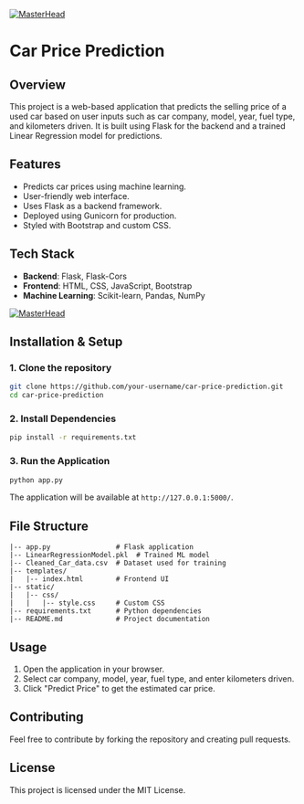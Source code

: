 [![MasterHead](https://lh3.googleusercontent.com/pw/AP1GczN1AtwhM_9heJosIL3XstsLp2m4AKL7ZL0JVZozTmBEgtiLDfQ0Zn-2toU_f-uh_r9vOuxAgKI8r28XTm3uoPSF-hKi0XUaf2RSPTskd63LVIZTNho2gawryTShtzCsJnWaMrYI5La1y0Wy4LR6zATh=w798-h400-s-no-gm?authuser=0)](https://Avinraj01.io)
 
# Car Price Prediction


## Overview
This project is a web-based application that predicts the selling price of a used car based on user inputs such as car company, model, year, fuel type, and kilometers driven. It is built using Flask for the backend and a trained Linear Regression model for predictions.

## Features
- Predicts car prices using machine learning.
- User-friendly web interface.
- Uses Flask as a backend framework.
- Deployed using Gunicorn for production.
- Styled with Bootstrap and custom CSS.

## Tech Stack
- **Backend**: Flask, Flask-Cors
- **Frontend**: HTML, CSS, JavaScript, Bootstrap
- **Machine Learning**: Scikit-learn, Pandas, NumPy

[![MasterHead](https://lh3.googleusercontent.com/pw/AP1GczPbt7dgCbgt-QkJs2c0xwO4q-PlK3yguIB7nRK-ZbJ6KjjfVi9k7rCBvDQxJ5jugxmouwHSKyEDtcJhx2_C5juuGpZ40vvZEufQlCKOE3I1UaZoN8GjtEhbsF_RfLRntZUjWtwOvmOOAXNHVF-hiHhF=w1280-h720-s-no-gm?authuser=0)](https://Avinraj01.io)

## Installation & Setup
### 1. Clone the repository
```bash
git clone https://github.com/your-username/car-price-prediction.git
cd car-price-prediction
```

### 2. Install Dependencies
```bash
pip install -r requirements.txt
```

### 3. Run the Application
```bash
python app.py
```
The application will be available at `http://127.0.0.1:5000/`.

## File Structure
```
|-- app.py                # Flask application
|-- LinearRegressionModel.pkl  # Trained ML model
|-- Cleaned_Car_data.csv  # Dataset used for training
|-- templates/
|   |-- index.html        # Frontend UI
|-- static/
|   |-- css/
|   |   |-- style.css     # Custom CSS
|-- requirements.txt      # Python dependencies
|-- README.md             # Project documentation
```

## Usage
1. Open the application in your browser.
2. Select car company, model, year, fuel type, and enter kilometers driven.
3. Click "Predict Price" to get the estimated car price.

## Contributing
Feel free to contribute by forking the repository and creating pull requests.

## License
This project is licensed under the MIT License.

